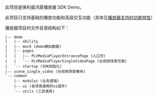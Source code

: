 此项目是保利威鸿蒙播放器 SDK Demo。

此项目只支持基础的播放功能和高级交互功能（具体见[播放器支持的功能特性](https://github.com/polyv/polyv-harmony-media-player-sdk-demo/blob/master/docs/public/支持的功能特性.md)）

播放器项目的文件目录结构如下：

```
|-- demo
|   |-- ability
|   |-- mock (demo模拟数据)
|   |-- pages
|   |   |-- PLVMediaPlayerEntrancePage (入口页)
|   |   `-- PLVMediaPlayerSingleVideoPage (长视频场景页面)
|   `-- startup (SDK初始化)
|-- scene_single_video (长视频场景模块)
`-- common
    |-- modules (业务逻辑)
    |-- ui (各场景通用的ui组件)
    `-- utils (工具类库)
```